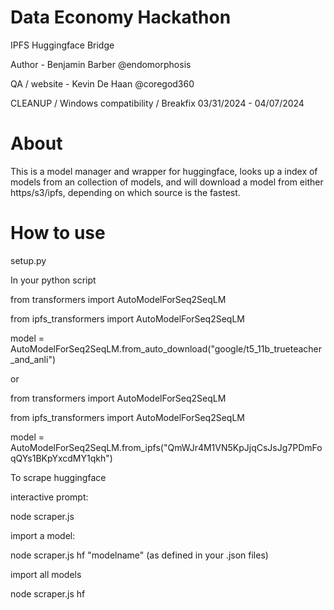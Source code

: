 # Data Economy Hackathon
IPFS Huggingface Bridge

Author - Benjamin Barber @endomorphosis

QA / website - Kevin De Haan @coregod360

CLEANUP / Windows compatibility / Breakfix 03/31/2024 - 04/07/2024

# About

This is a model manager and wrapper for huggingface, looks up a index of models from an collection of models, and will download a model from either https/s3/ipfs, depending on which source is the fastest.

# How to use

setup.py

In your python script

from transformers import AutoModelForSeq2SeqLM

from ipfs_transformers import AutoModelForSeq2SeqLM

model = AutoModelForSeq2SeqLM.from_auto_download("google/t5_11b_trueteacher_and_anli")

or 

from transformers import AutoModelForSeq2SeqLM

from ipfs_transformers import AutoModelForSeq2SeqLM

model = AutoModelForSeq2SeqLM.from_ipfs("QmWJr4M1VN5KpJjqCsJsJg7PDmFoqQYs1BKpYxcdMY1qkh")

To scrape huggingface

interactive prompt:

node scraper.js 

import a model:

node scraper.js hf "modelname" (as defined in your .json files)

import all models 

node scraper.js hf 